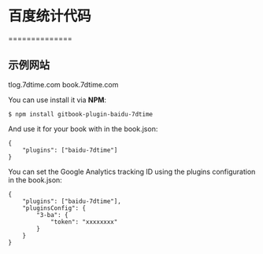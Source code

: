 # 百度统计代码
==============

## 示例网站 
tlog.7dtime.com
book.7dtime.com

You can use install it via **NPM**:

```
$ npm install gitbook-plugin-baidu-7dtime
```

And use it for your book with in the book.json:

```
{
    "plugins": ["baidu-7dtime"]
}
```

You can set the Google Analytics tracking ID using the plugins configuration in the book.json:

```
{
    "plugins": ["baidu-7dtime"],
    "pluginsConfig": {
        "3-ba": {
            "token": "xxxxxxxx"
        }
    }
}
```


